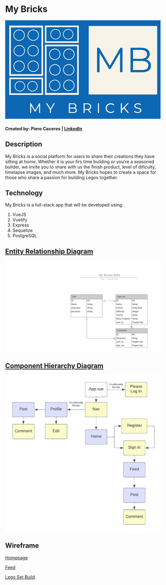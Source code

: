 # My Bricks

<img src="./ReadMe Assests/My Bricks-logos logo.jpeg" alt="drawing" width="500" href='https://my-bricks-blog.herokuapp.com/'/>

#### Created by: Piero Caceres | [LinkedIn](https://www.linkedin.com/in/pcace/)

## Description

My Bricks is a social platform for users to share their creations they have sitting at home. Whether it is your firs time building or you're a seasoned builder, we invite you to share with us the finish product, level of dificulty, timelapse images, and much more. My Bricks hopes to create a space for those who share a passion for building Legos together.

## Technology

My Bricks is a full-stack app that will be developed using:
1. VueJS
2. Vuetify
3. Express
4. Sequelize
5. PostgreSQL

## [Entity Relationship Diagram](https://lucid.app/lucidchart/ed3495b1-cb50-4c52-91ce-ce41339781a4/edit?beaconFlowId=C786414DF7969259&invitationId=inv_4ada3432-a4b6-44b7-9fb0-d08130af4e57&page=0_0#)

![Entity Relationship Diagram](./ReadMe%20Assests/My%20Bricks%20ERD.jpeg)

## [Component Hierarchy Diagram](https://lucid.app/lucidchart/17476041-d661-4aeb-9098-e87c73903251/edit?beaconFlowId=D184A5725E985D2F&invitationId=inv_1f8f1dd7-6527-400a-a60e-c362a1618a14&page=0_0#)

![Component Hierarchy Diagram](./ReadMe%20Assests/My%20Bricks%20Component%20Heirarchy.jpeg)

## Wireframe

[Homepage](https://wireframe.cc/1o9uU5)

[Feed](https://wireframe.cc/pDiviu)

[Lego Set Build](https://wireframe.cc/efWDQv)